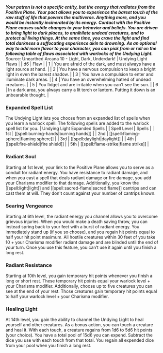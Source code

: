 ***Your patron is not a specific entity, but the energy that radiates from the Positive Plane. Your pact allows you to experience the barest touch of the raw stuff of life that powers the multiverse. Anything more, and you would be instantly incinerated by its energy.***
***Contact with the Positive Plane causes subtle changes to your behavior and beliefs. You are driven to bring light to dark places, to annihilate undead creatures, and to protect all living things. At the same time, you crave the light and find total darkness a suffocating experience akin to drowning.***
***As an optional way to add more flavor to your character, you can pick from or roll on the following table of flaws associated with warlocks of the Undying Light.***
Source: Unearthed Arcana 10 - Light, Dark, Underdark!
| Undying Light Flaws |
| d6 | Flaw |
| 1 | You are afraid of the dark, and must always have a light source at hand. |
| 2 | You have a nervous compulsion to keep a bright light in even the barest shadow. |
| 3 | You have a compulsion to enter and illuminate dark areas. |
| 4 | You have an overwhelming hatred of undead creatures. |
| 5 | You fidget and are irritable when you can’t see the sun. |
| 6 | In a dark area, you always carry a lit torch or lantern. Putting it down is an unbearable thought. |
### Expanded Spell List
The Undying Light lets you choose from an expanded list of spells when you learn a warlock spell. The following spells are added to the warlock spell list for you.
| Undying Light Expanded Spells |
| Spell Level | Spells |
| 1st | [[spell:burning-hands|burning hands]] |
| 2nd | [[spell:flaming-sphere|flaming sphere]] |
| 3rd | [[spell:daylight|daylight]] |
| 4th | [[spell:fire-shield|fire shield]] |
| 5th | [[spell:flame-strike|flame strike]] |
### Radiant Soul
Starting at 1st level, your link to the Positive Plane allows you to serve as a conduit for radiant energy. You have resistance to radiant damage, and when you cast a spell that deals radiant damage or fire damage, you add your Charisma modifier to that damage. Additionally, you know the [[spell:light|light]] and [[spell:sacred-flame|sacred flame]] cantrips and can cast them at will. They don't count against your number of cantrips known.
### Searing Vengeance
Starting at 6th level, the radiant energy you channel allows you to overcome grievous injuries. When you would make a death saving throw, you can instead spring back to your feet with a burst of radiant energy. You immediately stand up (if you so choose), and you regain hit points equal to half your hit point maximum. All hostile creatures within 30 feet of you take 10 + your Charisma modifier radiant damage and are blinded until the end of your turn.
Once you use this feature, you can’t use it again until you finish a long rest.
### Radiant Resistance
Starting at 10th level, you gain temporary hit points whenever you finish a long or short rest. These temporary hit points equal your warlock level + your Charisma modifier. Additionally, choose up to five creatures you can see at the end of your rest. Those creatures gain temporary hit points equal to half your warlock level + your Charisma modifier.
### Healing Light
At 14th level, you gain the ability to channel the Undying Light to heal yourself and other creatures. As a bonus action, you can touch a creature and heal it. With each touch, a creature regains from 1d6 to 5d6 hit points (your choice). You have a total pool of 15d6 you can expend. Subtract the dice you use with each touch from that total.
You regain all expended dice from your pool when you finish a long rest.